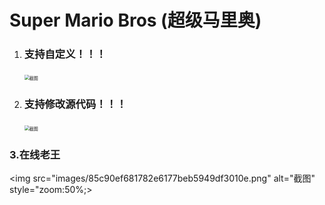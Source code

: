 # Super Mario Bros (超级马里奥)

1. ### 支持自定义！！！
   
   <img src="b15db8c51f8ad69c73d8576b6db27d40.png" alt="截图" style="zoom:50%;" />
2. ### 支持修改源代码！！！
   
   <img src="de47ff8c5886553e2649ff1308e9dc1f.png" alt="截图" style="zoom:50%;" />

### 3.在线老王
   <img src="images/85c90ef681782e6177beb5949df3010e.png" alt="截图" style="zoom:50%;>
